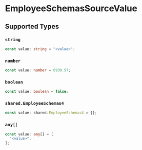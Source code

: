 # EmployeeSchemasSourceValue


## Supported Types

### `string`

```typescript
const value: string = "<value>";
```

### `number`

```typescript
const value: number = 6939.57;
```

### `boolean`

```typescript
const value: boolean = false;
```

### `shared.EmployeeSchemas4`

```typescript
const value: shared.EmployeeSchemas4 = {};
```

### `any[]`

```typescript
const value: any[] = [
  "<value>",
];
```


